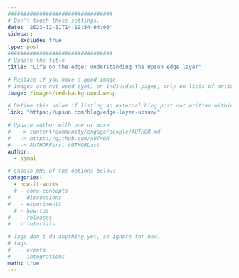 ```yaml
---
#################################
# Don't touch these settings.
date: '2023-12-11T14:19:54-04:00'
sidebar:
    exclude: true
type: post
#################################
# Update the title
title: "Life on the edge: understanding the Upsun edge layer"

# Replace if you have a good image. 
# Images are not used (yet) on individual pages, only on lists of articles.
image: /images/red-background.webp

# Define this value if listing an external blog post not written within this site.
link: "https://upsun.com/blog/edge-layer-upsun/"

# Update author with one or more
#   -> content/community/engage/people/AUTHOR.md
#   -> https://github.com/AUTHOR
#   -> AUTHORFirst AUTHORLast
author:
  - ajmal

# Choose ONE of the options below:
categories:
  - how-it-works
  # - core-concepts
#   - discussions
#   - experiments
  # - how-tos
#   - releases
#   - tutorials

# Tags don't do anything yet, so ignore for now.
# tags:
#   - events
#   - integrations
math: true
---
```


